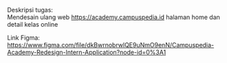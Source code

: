 Deskripsi tugas:<br>
Mendesain ulang web https://academy.campuspedia.id halaman home dan detail kelas online

Link Figma: https://www.figma.com/file/dkBwrnobrwlQE9uNmO9enN/Campuspedia-Academy-Redesign-Intern-Application?node-id=0%3A1